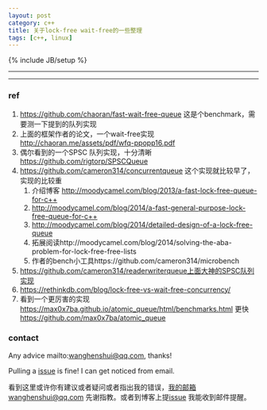 ```yaml
---
layout: post
category: c++
title: 关于lock-free wait-free的一些整理
tags: [c++, linux]
---
```


{% include JB/setup %}

---





----

### ref

1. https://github.com/chaoran/fast-wait-free-queue 这是个benchmark，需要测一下提到的队列实现
2. 上面的框架作者的论文，一个wait-free实现 http://chaoran.me/assets/pdf/wfq-ppopp16.pdf
3. 偶尔看到的一个SPSC 队列实现，十分清晰 https://github.com/rigtorp/SPSCQueue
4. https://github.com/cameron314/concurrentqueue 这个实现就比较早了，实现的比较重
   1. 介绍博客 http://moodycamel.com/blog/2013/a-fast-lock-free-queue-for-c++
   2. http://moodycamel.com/blog/2014/a-fast-general-purpose-lock-free-queue-for-c++
   3. http://moodycamel.com/blog/2014/detailed-design-of-a-lock-free-queue
   4. 拓展阅读http://moodycamel.com/blog/2014/solving-the-aba-problem-for-lock-free-free-lists
   5. 作者的bench小工具https://github.com/cameron314/microbench
5. https://github.com/cameron314/readerwriterqueue上面大神的SPSC队列实现
6. https://rethinkdb.com/blog/lock-free-vs-wait-free-concurrency/
7. 看到一个更厉害的实现 https://max0x7ba.github.io/atomic_queue/html/benchmarks.html 更快 https://github.com/max0x7ba/atomic_queue

### contact

Any advice mailto:wanghenshui@qq.com, thanks! 

Pulling a [issue](https://github.com/wanghenshui/wanghenshui.github.io/issues/new) is fine! I can get noticed from email.

看到这里或许你有建议或者疑问或者指出我的错误，我的邮箱wanghenshui@qq.com 先谢指教。或者到博客上提[issue](https://github.com/wanghenshui/wanghenshui.github.io/issues/new) 我能收到邮件提醒。